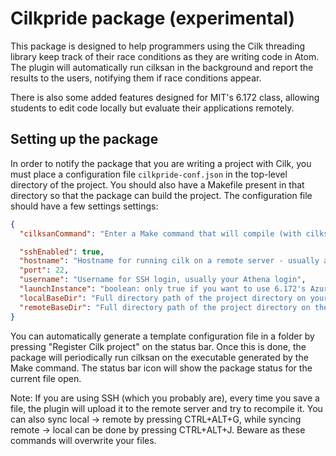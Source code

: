 # Cilkpride package (experimental)

This package is designed to help programmers using the Cilk threading library keep track of their race conditions as they are writing code in Atom. The plugin will automatically run cilksan in the background and report the results to the users, notifying them if race conditions appear.

There is also some added features designed for MIT's 6.172 class, allowing students to edit code locally but evaluate their applications remotely.

## Setting up the package
In order to notify the package that you are writing a project with Cilk, you must place a configuration file `cilkpride-conf.json` in the top-level directory of the project. You should also have a Makefile present in that directory so that the package can build the project. The configuration file should have a few settings settings:
```JSON
{
  "cilksanCommand": "Enter a Make command that will compile (with cilksan enabled) and run the executable.",

  "sshEnabled": true,
  "hostname": "Hostname for running cilk on a remote server - usually athena.dialup.mit.edu",
  "port": 22,
  "username": "Username for SSH login, usually your Athena login",
  "launchInstance": "boolean: only true if you want to use 6.172's Azure VM",
  "localBaseDir": "Full directory path of the project directory on your local computer (ie C:/Users/me/Desktop/my-project)",
  "remoteBaseDir": "Full directory path of the project directory on the remote instance (ie /afs/athena.mit.edu/user/g/c/gchau/my-project)"
}
```
You can automatically generate a template configuration file in a folder by pressing "Register Cilk project" on the status bar. Once this is done, the package will periodically run cilksan on the executable generated by the Make command. The status bar icon will show the package status for the current file open.

Note: If you are using SSH (which you probably are), every time you save a file, the plugin will upload it to the remote server and try to recompile it. You can also sync local -> remote by pressing CTRL+ALT+G, while syncing remote -> local can be done by pressing CTRL+ALT+J. Beware as these commands will overwrite your files.
